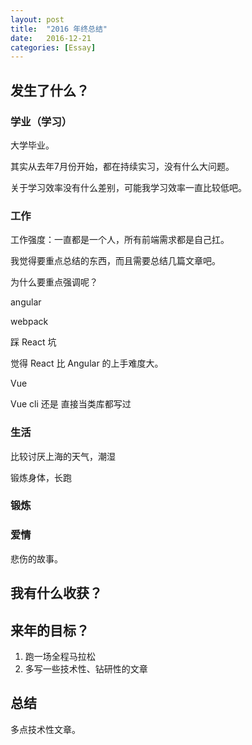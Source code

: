 ```yaml
---
layout: post
title:  "2016 年终总结"
date:   2016-12-21
categories: [Essay]
---
```


## 发生了什么？

### 学业（学习）

大学毕业。

其实从去年7月份开始，都在持续实习，没有什么大问题。


关于学习效率没有什么差别，可能我学习效率一直比较低吧。

### 工作

工作强度：一直都是一个人，所有前端需求都是自己扛。

我觉得要重点总结的东西，而且需要总结几篇文章吧。

为什么要重点强调呢？

angular

webpack

踩 React 坑

觉得 React 比 Angular 的上手难度大。

Vue

Vue cli 还是 直接当类库都写过

### 生活

比较讨厌上海的天气，潮湿

锻炼身体，长跑

### 锻炼

### 爱情

悲伤的故事。

## 我有什么收获？




## 来年的目标？

1. 跑一场全程马拉松
2. 多写一些技术性、钻研性的文章

## 总结

多点技术性文章。



